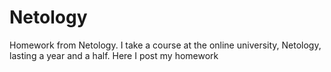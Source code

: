 # Netology
Homework from Netology.
I take a course at the online university, Netology, lasting a year and a half. Here I post my homework
